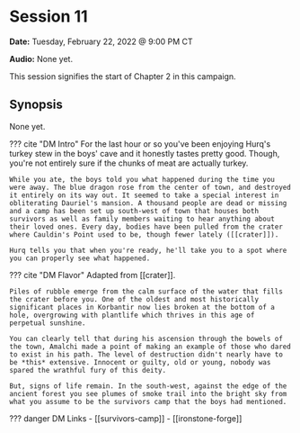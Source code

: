# Session 11

**Date:** Tuesday, February 22, 2022 @ 9:00 PM CT

**Audio:** None yet.

This session signifies the start of Chapter 2 in this campaign.

## Synopsis

None yet.

??? cite "DM Intro"
    For the last hour or so you've been enjoying Hurq's turkey stew in the boys' cave and it honestly tastes pretty good. Though, you're not entirely sure if the chunks of meat are actually turkey.

    While you ate, the boys told you what happened during the time you were away. The blue dragon rose from the center of town, and destroyed it entirely on its way out. It seemed to take a special interest in obliterating Dauriel's mansion. A thousand people are dead or missing and a camp has been set up south-west of town that houses both survivors as well as family members waiting to hear anything about their loved ones. Every day, bodies have been pulled from the crater where Cauldin's Point used to be, though fewer lately ([[crater]]).

    Hurq tells you that when you're ready, he'll take you to a spot where you can properly see what happened.

??? cite "DM Flavor"
    Adapted from [[crater]].

    Piles of rubble emerge from the calm surface of the water that fills the crater before you. One of the oldest and most historically significant places in Korbantir now lies broken at the bottom of a hole, overgrowing with plantlife which thrives in this age of perpetual sunshine.

    You can clearly tell that during his ascension through the bowels of the town, Amalchi made a point of making an example of those who dared to exist in his path. The level of destruction didn't nearly have to be *this* extensive. Innocent or guilty, old or young, nobody was spared the wrathful fury of this deity.

    But, signs of life remain. In the south-west, against the edge of the ancient forest you see plumes of smoke trail into the bright sky from what you assume to be the survivors camp that the boys had mentioned.

??? danger DM Links
    - [[survivors-camp]]
    - [[ironstone-forge]]

